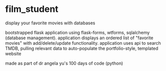 # film_student
display your favorite movies with databases

bootstrapped flask application using flask-forms, wtforms, sqlalchemy (database management). application displays an ordered list of "favorite movies" with add/delete/update functionality. application uses api to search TMDB, pulling relevant data to auto-populate the portfolio-style, templated website 

made as part of dr angela yu's 100 days of code (python) 
